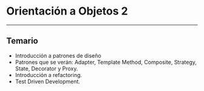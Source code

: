# Orientación a Objetos 2
---
## Temario
 - Introducción a patrones de diseño
 - Patrones que se verán: Adapter, Template Method, Composite, Strategy, State, Decorator y Proxy.  
 - Introducción a refactoring.
 - Test Driven Development.


